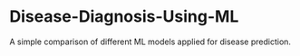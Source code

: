 # Disease-Diagnosis-Using-ML
A simple comparison of different ML models applied for disease prediction.
